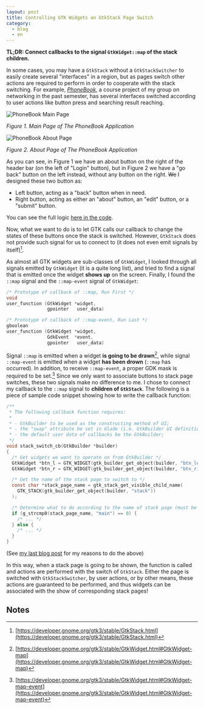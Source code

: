 ```yaml
---
layout: post
title: Controlling GTK Widgets on GtkStack Page Switch
category:
  - blog
  - en
---
```


**TL;DR: Connect callbacks to the signal `GtkWidget::map` of the stack children.**

In some cases, you may have a `GtkStack` without a `GtkStackSwitcher` to easily create several "interfaces" in a region, but as pages switch other actions are required to perform in order to cooperate with the stack switching. For example, [_PhoneBook_][pb], a course project of my group on networking in the past semester, has several interfaces switched according to user actions like button press and searching result reaching.

[pb]: https://github.com/DRJ31/COMP3003-Project

![PhoneBook Main Page](/assets/pb-main.png)

_Figure 1. Main Page of The PhoneBook Application_

![PhoneBook About Page](/assets/pb-about.png)

_Figure 2. About Page of The PhoneBook Application_

As you can see, in Figure 1 we have an about button on the right of the header bar (on the left of "Login" button), but in Figure 2 we have a "go back" button on the left instead, without any button on the right. ~~We~~ I designed these two button as:

- Left button, acting as a "back" button when in need.
- Right button, acting as either an "about" button, an "edit" button, or a "submit" button.

You can see the full logic [here in the code](https://github.com/DRJ31/COMP3003-Project/blob/master/src/gui.c#L29-L39).

Now, what we want to do is to let GTK calls our callback to change the states of these buttons once the stack is switched. However, `GtkStack` does not provide such signal for us to connect to (it does not even emit signals by itself)[^1].

As almost all GTK widgets are sub-classes of `GtkWidget`, I looked through all signals emitted by `GtkWidget` (it is a quite long list), and tried to find a signal that is emitted once the widget **shows up** on the screen. Finally, I found the `::map` signal and the `::map-event` signal of `GtkWidget`:

```c
/* Prototype of callback of ::map, Run First */
void
user_function (GtkWidget *widget,
               gpointer   user_data)

/* Prototype of callback of ::map-event, Run Last */
gboolean
user_function (GtkWidget *widget,
               GdkEvent  *event,
               gpointer   user_data)
```

Signal `::map` is emitted when a widget **is going to be drawn**[^2], while signal `::map-event` is emitted when a widget **has been drown** (`::map` has occurred). In addition, to receive `::map-event`, a proper GDK mask is required to be set.[^3] Since we only want to associate buttons to stack page switches, these two signals make no difference to me. I chose to connect my callback to the `::map` signal to **children of `GtkStack`**. The following is a piece of sample code snippet showing how to write the callback function:

```c
/**
 * The following callback function requires:
 *
 * - GtkBuilder to be used as the constructing method of UI;
 * - the "swap" attribute be set in Glade (i.e. GtkBuilder UI definition file);
 * - the default user data of callbacks be the GtkBuilder;
 */
void stack_switch_cb(GtkBuilder *builder)
{
  /* Get widgets we want to operate on from GtkBuilder */
  GtkWidget *btn_l = GTK_WIDGET(gtk_builder_get_object(builder, "btn_left"));
  GtkWidget *btn_r = GTK_WIDGET(gtk_builder_get_object(builder, "btn_right"));

  /* Get the name of the stack page to switch to */
  const char *stack_page_name = gtk_stack_get_visible_child_name(
    GTK_STACK(gtk_builder_get_object(builder, "stack"))
  );

  /* Determine what to do according to the name of stack page (must be set in prior) */
  if (g_strcmp0(stack_page_name, "main") == 0) {
    /* ... */
  } else {
    /* ... */
  }
}
```

(See [my last blog post](2019-01-22-control-all-widgets-in-gtk-callbacks-with-gtkbuilder.md) for my reasons to do the above)

In this way, when a stack page is going to be shown, the function is called and actions are performed with the switch of `GtkStack`. Either the page is switched with `GtkStackSwitcher`, by user actions, or by other means, these actions are guaranteed to be performed, and thus widgets can be associated with the show of corresponding stack pages!

## Notes

[^1]: [https://developer.gnome.org/gtk3/stable/GtkStack.html](https://developer.gnome.org/gtk3/stable/GtkStack.html)
[^2]: [https://developer.gnome.org/gtk3/stable/GtkWidget.html#GtkWidget-map](https://developer.gnome.org/gtk3/stable/GtkWidget.html#GtkWidget-map)
[^3]: [https://developer.gnome.org/gtk3/stable/GtkWidget.html#GtkWidget-map-event](https://developer.gnome.org/gtk3/stable/GtkWidget.html#GtkWidget-map-event)
